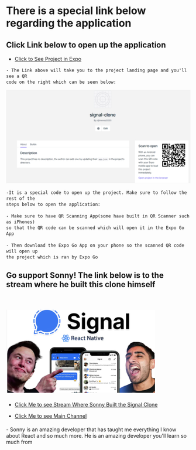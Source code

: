<h1>There is a special link below regarding the application</h1>

<h2>Click Link below to open up the application</h2>

<ul>
<li><a href="https://expo.io/@djimenez0255/projects/signal-clone">Click to See Project in Expo</a></li>
</ul>

    - The Link above will take you to the project landing page and you'll see a QR
    code on the right which can be seen below:

<img src="./assets/signal-clone-expo.png" alt="Signal Clone Expo Landing Page"/>

    -It is a special code to open up the project. Make sure to follow the rest of the
    steps below to open the application:

    - Make sure to have QR Scanning App(some have built in QR Scanner such as iPhones)
    so that the QR code can be scanned which will open it in the Expo Go App

    - Then download the Expo Go App on your phone so the scanned QR code will open up
    the project which is ran by Expo Go

## Go support Sonny! The link below is to the stream where he built this clone himself

<img src="./assets/signal-clone-thumbnail.png" style="margin-top:40px" alt="Thumbnail to Signal Clone" />

<div>
<ul style="margin-top:20px">
<li><a href="https://www.youtube.com/watch?v=MJzmZ9qmdaE" >Click Me to see Stream Where Sonny Built the Signal Clone</a></li>
</ul>

</div>

<ul style="margin-bottom:20px">
<li><a href="https://www.youtube.com/user/ssangha32">Click Me to see Main Channel</a></li>
</ul>
    - Sonny is an amazing developer that has taught me everything I know about React and so much more. 
    He is an amazing developer you'll learn so much from
